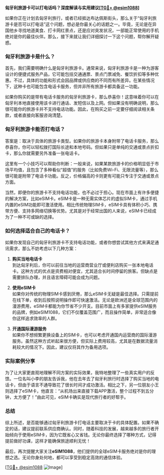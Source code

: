 **匈牙利旅游卡可以打电话吗？深度解读与实用建议[[TG💪+ @esim1088](https://t.me/s/esim1088)]**

如果你正在计划去匈牙利旅行，或者已经抵达布达佩斯街头，那么关于“匈牙利旅游卡是否可以打电话”这个问题，想必是你最关心的话题之一。毕竟，无论是在异国他乡寻找地道美食、打卡网红景点，还是应对突发状况，一部能正常使用的手机绝对是你的最佳伙伴。那么，接下来就让我们详细探讨一下这个问题，帮你解开疑惑。

### 匈牙利旅游卡是什么？

首先，我们需要明确什么是匈牙利旅游卡。通常来说，匈牙利旅游卡是一种为游客设计的便捷式服务产品，它可能包括交通通票、景点门票减免、餐饮折扣等多种优惠。不过，具体的功能和形式会因品牌或供应商的不同而有所差异。在某些情况下，这种卡也可能包含电话卡服务，但并非所有旅游卡都具备这一功能。

如果你购买的是带有电话卡服务的匈牙利旅游卡，那么恭喜你！这意味着你可以在匈牙利本地直接使用该卡进行通话、发短信以及上网。但如果没有明确说明，那么很可能你的旅游卡并不支持电话功能。因此，在购买之前一定要仔细阅读相关条款，或者直接向客服咨询清楚。

### 匈牙利旅游卡能否打电话？

答案是：取决于具体的旅游卡类型。如果你的旅游卡本身附带了电话卡服务，那么恭喜你，你可以轻松拨打国际长途和本地号码。但如果只是单纯的交通或景点折扣卡，那么你就需要另外准备一张电话卡。

这里有一个小技巧可以帮助你判断：一般来说，如果某款旅游卡的价格明显低于市场平均值，且包含了多种看似“超值”的服务（比如免费Wi-Fi、无限流量等），那么很可能是附带了电话卡功能。反之，价格偏高的卡则更有可能只专注于交通或景点方面。

当然，即便你的旅游卡不支持电话功能，也不必过于担心。现在市面上有许多便捷的解决方案，比如eSIM卡。eSIM卡是一种无需实体芯片的虚拟SIM卡，通过手机内置的eSIM功能即可激活使用。相比传统物理SIM卡，eSIM卡具有体积小巧、携带方便、支持多网络切换等优势。尤其是对于经常出国的人来说，eSIM卡已经成为了一种不可或缺的选择。

### 如何选择适合自己的电话卡？

如果你发现自己的匈牙利旅游卡不支持电话功能，或者你想尝试其他方式来满足通讯需求，那么不妨考虑以下几种方案：

1. **购买当地电话卡**  
   到达匈牙利后，你可以前往当地的运营商营业厅或便利店购买一张本地电话卡。这种方式的优点是资费相对便宜，尤其适合长时间停留的旅客。但缺点是需要排队办理，并且语言障碍可能会成为问题。

2. **使用eSIM卡**  
   如果你对传统的物理SIM卡感到厌倦，那么eSIM卡无疑是最佳选择。只需提前在线下单，收到后按照说明操作即可快速激活。无论是欧洲还是全球范围内的漫游费用，eSIM卡都能为你节省不少开支。目前市面上有多家提供eSIM服务的品牌，例如eSIM1088，它们不仅覆盖范围广，而且操作简单，非常适合像你这样追求效率的人群。

3. **开通国际漫游服务**  
   如果你不想频繁更换设备上的SIM卡，也可以考虑开通国内运营商的国际漫游服务。虽然这种方式听起来很方便，但实际上费用较高，尤其是在数据流量消耗较大的情况下。因此，建议仅将其作为备用选项。

### 实际案例分享

为了让大家更直观地理解不同方案的实际效果，我特地整理了一些真实用户的反馈。一位名叫小李的朋友告诉我，他在去年去了匈牙利旅行时选择了购买当地的电话卡，但由于语言不通导致花了很长时间才成功激活。相比之下，另一位朋友小王则选择了eSIM卡，他直言：“从机场出来直接下载APP激活，整个过程不到五分钟，太方便了！”由此可见，eSIM卡确实是现代旅行者的好帮手。

### 总结

综上所述，是否能够通过匈牙利旅游卡打电话主要取决于卡的具体配置。如果不确定的话，建议提前联系供应商确认。同时，随着科技的发展，越来越多的旅行者开始倾向于使用eSIM卡，因为它既省心又省钱。无论你最终选择了哪种方式，记得提前做好功课，这样才能确保旅途顺利无忧！

最后，再次提醒大家关注**eSIM1088**，他们提供的全球eSIM卡服务绝对是你的理想之选。无论你身处何地，都可以享受到稳定高效的通信体验。

[[TG💪+ @esim1088](https://t.me/s/esim1088) ![Image](https://i.postimg.cc/4NQfJmqS/Snipaste-2025-05-13-00-14-12.png)]